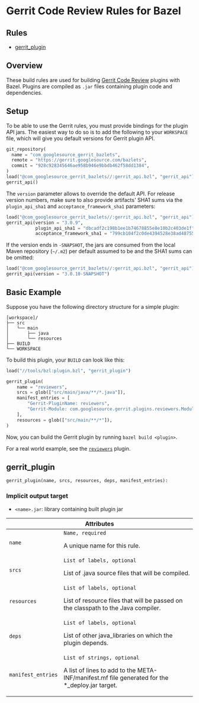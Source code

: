 # Gerrit Code Review Rules for Bazel

<div class="toc">
  <h2>Rules</h2>
  <ul>
    <li><a href="#gerrit_plugin">gerrit_plugin</a></li>
  </ul>
</div>

## Overview

These build rules are used for building [Gerrit Code Review](https://www.gerritcodereview.com/)
plugins with Bazel. Plugins are compiled as `.jar` files containing plugin code and
dependencies.

<a name="setup"></a>
## Setup

To be able to use the Gerrit rules, you must provide bindings for the plugin
API jars. The easiest way to do so is to add the following to your `WORKSPACE`
file, which will give you default versions for Gerrit plugin API.

```python
git_repository(
  name = "com_googlesource_gerrit_bazlets",
  remote = "https://gerrit.googlesource.com/bazlets",
  commit = "928c928345646ae958b946e9bbdb462f58dd1384",
)
load("@com_googlesource_gerrit_bazlets//:gerrit_api.bzl", "gerrit_api")
gerrit_api()
```

The `version` parameter allows to override the default API. For release version
numbers, make sure to also provide artifacts' SHA1 sums via the
`plugin_api_sha1` and `acceptance_framework_sha1` parameters:

```python
load("@com_googlesource_gerrit_bazlets//:gerrit_api.bzl", "gerrit_api")
gerrit_api(version = "3.0.9",
           plugin_api_sha1 = "dbcadf2c198b1ee1b74678855e8e10b2c403de1f",
           acceptance_framework_sha1 = "799cb104f2c0de4394528e38ad487557dd69bb49")
```

If the version ends in `-SNAPSHOT`, the jars are consumed from the local
Maven repository (`~/.m2`) per default assumed to be and the SHA1 sums can be
omitted:

```python
load("@com_googlesource_gerrit_bazlets//:gerrit_api.bzl", "gerrit_api")
gerrit_api(version = "3.0.10-SNAPSHOT")
```

<a name="basic-example"></a>
## Basic Example

Suppose you have the following directory structure for a simple plugin:

```
[workspace]/
├── src
│   └── main
│       ├── java
│       └── resources
├── BUILD
└── WORKSPACE
```

To build this plugin, your `BUILD` can look like this:

```python
load("//tools/bzl:plugin.bzl", "gerrit_plugin")

gerrit_plugin(
    name = "reviewers",
    srcs = glob(["src/main/java/**/*.java"]),
    manifest_entries = [
        "Gerrit-PluginName: reviewers",
        "Gerrit-Module: com.googlesource.gerrit.plugins.reviewers.Module",
    ],
    resources = glob(["src/main/**/*"]),
)
```

Now, you can build the Gerrit plugin by running
`bazel build <plugin>`.

For a real world example, see the
[`reviewers`](https://gerrit.googlesource.com/plugins/reviewers) plugin.

<a name="gerrit_plugin"></a>
## gerrit_plugin

```python
gerrit_plugin(name, srcs, resources, deps, manifest_entries):
```

### Implicit output target

 * `<name>.jar`: library containing built plugin jar

<table class="table table-condensed table-bordered table-params">
  <colgroup>
    <col class="col-param" />
    <col class="param-description" />
  </colgroup>
  <thead>
    <tr>
      <th colspan="2">Attributes</th>
    </tr>
  </thead>
  <tbody>
    <tr>
      <td><code>name</code></td>
      <td>
        <code>Name, required</code>
        <p>A unique name for this rule.</p>
      </td>
    </tr>
    <tr>
      <td><code>srcs</code></td>
      <td>
        <code>List of labels, optional</code>
        <p>
          List of .java source files that will be compiled.
        </p>
      </td>
    </tr>
    <tr>
      <td><code>resources</code></td>
      <td>
        <code>List of labels, optional</code>
        <p>
          List of resource files that will be passed on the classpath to the Java
          compiler.
        </p>
      </td>
    </tr>
    <tr>
      <td><code>deps</code></td>
      <td>
        <code>List of labels, optional</code>
        <p>
          List of other java_libraries on which the plugin depends.
        </p>
      </td>
    </tr>
    <tr>
      <td><code>manifest_entries</code></td>
      <td>
        <code>List of strings, optional</code>
        <p>
          A list of lines to add to the META-INF/manifest.mf file
		  generated for the *_deploy.jar target.
        </p>
      </td>
    </tr>
  </tbody>
</table>
